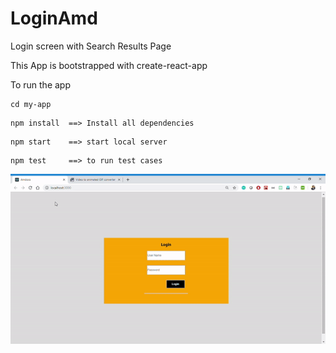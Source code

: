 # LoginAmd
Login screen with Search Results Page

This App is bootstrapped with create-react-app

To run the app
```
cd my-app
```
```
npm install  ==> Install all dependencies
``` 
```
npm start    ==> start local server
```
```
npm test     ==> to run test cases
```

![](AmdocsLogin.gif)
